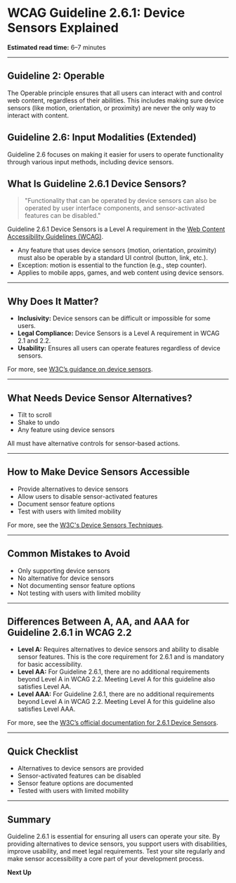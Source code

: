 <!--
title: 2.6.1 - Device Sensors
series: Making the Web Accessible for All
description: A practical guide to WCAG Guideline 2.6.1 (Device Sensors)—what it means, why it matters, and how to ensure users can operate functionality without relying on device sensors.
keywords: wcag 2.6.1, device sensors, accessibility, web standards, digital inclusion
image: WCAG-Series-2.6.1.png
imageAlt: Blue text on yellow background saying, "Web Content Accessibiilty Guiedlines (WCAG) 2.6.1 Explained, Device Sensors"
status: published
date: 2025-07-03
excerpt: This guideline ensures users can operate functionality without relying solely on device sensors.
next: /wcag/WCAG-Guideline-3-1-1-Language-of-Page-Explained, Guideline 3.1.1 - Language of Page
previous: /wcag/WCAG-Guideline-2-5-6-Concurrent-Input-Mechanisms-Explained, Guideline 2.5.6 - Concurrent Input Mechanisms
-->

# **WCAG Guideline 2.6.1: Device Sensors Explained**

**Estimated read time:** 6–7 minutes

---

## **Guideline 2: Operable**

The Operable principle ensures that all users can interact with and control web content, regardless of their abilities. This includes making sure device sensors (like motion, orientation, or proximity) are never the only way to interact with content.

## **Guideline 2.6: Input Modalities (Extended)**

Guideline 2.6 focuses on making it easier for users to operate functionality through various input methods, including device sensors.

## **What Is Guideline 2.6.1 Device Sensors?**

<!-- [Illustration: User operating a feature with a button instead of tilting device] -->

> "Functionality that can be operated by device sensors can also be operated by user interface components, and sensor-activated features can be disabled."

Guideline 2.6.1 Device Sensors is a Level A requirement in the [Web Content Accessibility Guidelines (WCAG)](https://www.w3.org/WAI/WCAG22/quickref/#device-sensors).

- Any feature that uses device sensors (motion, orientation, proximity) must also be operable by a standard UI control (button, link, etc.).
- Exception: motion is essential to the function (e.g., step counter).
- Applies to mobile apps, games, and web content using device sensors.

---

## **Why Does It Matter?**

<!-- [Infographic: User with limited mobility, button press, and device sensor] -->

- **Inclusivity:** Device sensors can be difficult or impossible for some users.
- **Legal Compliance:** Device Sensors is a Level A requirement in WCAG 2.1 and 2.2.
- **Usability:** Ensures all users can operate features regardless of device sensors.

For more, see [W3C’s guidance on device sensors](https://www.w3.org/WAI/WCAG22/Understanding/device-sensors.html).

---

## **What Needs Device Sensor Alternatives?**

<!-- [Grid: Tilt to scroll, shake to undo, all with button alternatives] -->

- Tilt to scroll
- Shake to undo
- Any feature using device sensors

All must have alternative controls for sensor-based actions.

---

## **How to Make Device Sensors Accessible**

<!-- [Side-by-side code snippets: Button alternative, sensor activation]
[Example: Settings panel for sensor features] -->

- Provide alternatives to device sensors
- Allow users to disable sensor-activated features
- Document sensor feature options
- Test with users with limited mobility

For more, see the [W3C's Device Sensors Techniques](https://www.w3.org/WAI/WCAG22/Techniques/general/G218).

---

## **Common Mistakes to Avoid**

<!-- [Do/Don't graphic: Left side with button alternative, right side with only sensor] -->

- Only supporting device sensors
- No alternative for device sensors
- Not documenting sensor feature options
- Not testing with users with limited mobility

---

## **Differences Between A, AA, and AAA for Guideline 2.6.1 in WCAG 2.2**

<!-- [Infographic: Three columns labeled A, AA, AAA with example requirements for each] -->

- **Level A:** Requires alternatives to device sensors and ability to disable sensor features. This is the core requirement for 2.6.1 and is mandatory for basic accessibility.
- **Level AA:** For Guideline 2.6.1, there are no additional requirements beyond Level A in WCAG 2.2. Meeting Level A for this guideline also satisfies Level AA.
- **Level AAA:** For Guideline 2.6.1, there are no additional requirements beyond Level A in WCAG 2.2. Meeting Level A for this guideline also satisfies Level AAA.

For more, see the [W3C’s official documentation for 2.6.1 Device Sensors](https://www.w3.org/WAI/WCAG22/Understanding/device-sensors.html).

---

## **Quick Checklist**

<!-- [Checklist graphic: Icons for each item (sensor, button, disable, etc.)] -->

- Alternatives to device sensors are provided
- Sensor-activated features can be disabled
- Sensor feature options are documented
- Tested with users with limited mobility

---

## **Summary**

<!-- [Illustration: User operating a feature with a button in a web app] -->

Guideline 2.6.1 is essential for ensuring all users can operate your site. By providing alternatives to device sensors, you support users with disabilities, improve usability, and meet legal requirements. Test your site regularly and make sensor accessibility a core part of your development process.

**Next Up**

